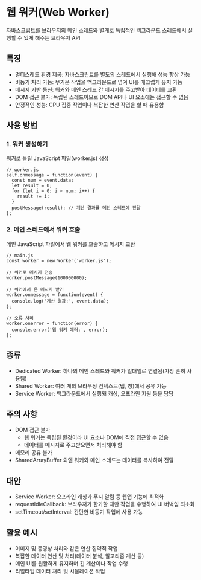 # 웹 워커(Web Worker)

자바스크립트를 브라우저의 메인 스레드와 별개로 독립적인 백그라운드 스레드에서 실행할 수 있게 해주는 브라우저 API

## 특징

- 멀티스레드 환경 제공: 자바스크립트를 별도의 스레드에서 실행해 성능 향상 가능
- 비동기 처리 가능: 무거운 작업을 백그라운드로 넘겨 UI를 매끄럽게 유지 가능
- 메시지 기반 통신: 워커와 메인 스레드 간 메시지를 주고받아 데이터를 교환
- DOM 접근 불가: 독립된 스레드이므로 DOM API나 UI 요소에는 접근할 수 없음
- 안정적인 성능: CPU 집중 작업이나 복잡한 연산 작업을 할 때 유용함

## 사용 방법

### 1. 워커 생성하기

워커로 돌릴 JavaScript 파일(worker.js) 생성

```
// worker.js
self.onmessage = function(event) {
  const num = event.data;
  let result = 0;
  for (let i = 0; i < num; i++) {
    result += i;
  }
  postMessage(result); // 계산 결과를 메인 스레드에 전달
};
```

### 2. 메인 스레드에서 워커 호출

메인 JavaScript 파일에서 웹 워커를 호출하고 메시지 교환

```
// main.js
const worker = new Worker('worker.js');

// 워커로 메시지 전송
worker.postMessage(100000000);

// 워커에서 온 메시지 받기
worker.onmessage = function(event) {
  console.log('계산 결과:', event.data);
};

// 오류 처리
worker.onerror = function(error) {
  console.error('웹 워커 에러:', error);
};
```

## 종류

- Dedicated Worker: 하나의 메인 스레드와 워커가 일대일로 연결됨(가장 흔히 사용됨)
- Shared Worker: 여러 개의 브라우징 컨텍스트(탭, 창)에서 공유 가능
- Service Worker: 백그라운드에서 실행돼 캐싱, 오프라인 지원 등을 담당

## 주의 사항

- DOM 접근 불가
  - 웹 워커는 독립된 환경이라 UI 요소나 DOM에 직접 접근할 수 없음
  - 데이터를 메시지로 주고받으면서 처리해야 함
- 메모리 공유 불가
-   SharedArrayBuffer 외엔 워커와 메인 스레드는 데이터를 복사하여 전달

## 대안

- Service Worker: 오프라인 캐싱과 푸시 알림 등 웹앱 기능에 최적화
- requestIdleCallback: 브라우저가 한가할 때만 작업을 수행하여 UI 버벅임 최소화
- setTimeout/setInterval: 간단한 비동기 작업에 사용 가능

## 활용 예시

- 이미지 및 동영상 처리와 같은 연산 집약적 작업
- 복잡한 데이터 연산 및 처리(데이터 분석, 알고리즘 계산 등)
- 메인 UI를 원활하게 유지하며 긴 계산이나 작업 수행
- 리얼타임 데이터 처리 및 시뮬레이션 작업
